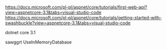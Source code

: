 
https://docs.microsoft.com/pl-pl/aspnet/core/tutorials/first-web-api?view=aspnetcore-3.1&tabs=visual-studio-code
https://docs.microsoft.com/pl-pl/aspnet/core/tutorials/getting-started-with-swashbuckle?view=aspnetcore-3.1&tabs=visual-studio-code

dotnet core 3.1 

sawggrt
UseInMemoryDatabase